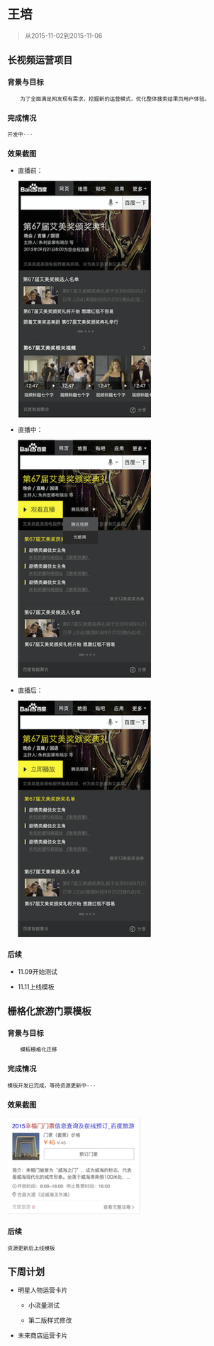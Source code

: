# 王培

> 从2015-11-02到2015-11-06

## 长视频运营项目

### 背景与目标

```
    为了全面满足网友现有需求，挖掘新的运营模式，优化整体搜索结果页用户体验。
```

### 完成情况

`开发中···`

### 效果截图

- 直播前：

    <img src="img/wangpei07/wp1.png" width="300px">

- 直播中：

    <img src="img/wangpei07/wp2.png" width="300px">

- 直播后：

    <img src="img/wangpei07/wp3.png" width="300px">

### 后续

- 11.09开始测试

- 11.11上线模板


## 栅格化旅游门票模板

### 背景与目标

```
    模板栅格化迁移
```

### 完成情况

`模板开发已完成，等待资源更新中···`

### 效果截图

<img src="img/wangpei07/wp4.png" width="300px">

### 后续

```
资源更新后上线模板
```

## 下周计划

- 明星人物运营卡片

    - 小流量测试
    
    - 第二版样式修改
    
- 未来商店运营卡片





